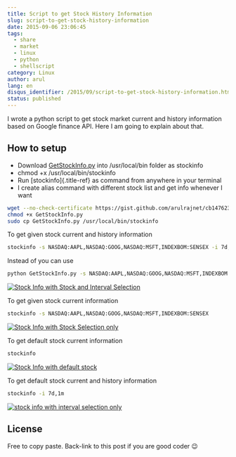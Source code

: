 ```yaml
---
title: Script to get Stock History Information
slug: script-to-get-stock-history-information
date: 2015-09-06 23:06:45
tags:
  - share
  - market
  - linux
  - python
  - shellscript
category: Linux
author: arul
lang: en
disqus_identifier: /2015/09/script-to-get-stock-history-information.html
status: published
---
```


I wrote a python script to get stock market current and history
information based on Google finance API. Here I am going to explain
about that.

## How to setup

-   Download
    [GetStockInfo.py](https://gist.github.com/arulrajnet/cb1476234967717a4d6d)
    into /usr/local/bin folder as stockinfo
-   chmod +x /usr/local/bin/stockinfo
-   Run [stockinfo]{.title-ref} as command from anywhere in your
    terminal
-   I create alias command with different stock list and get info
    whenever I want

``` bash
wget --no-check-certificate https://gist.github.com/arulrajnet/cb1476234967717a4d6d/raw/GetStockInfo.py
chmod +x GetStockInfo.py
sudo cp GetStockInfo.py /usr/local/bin/stockinfo
```

To get given stock current and history information

``` bash
stockinfo -s NASDAQ:AAPL,NASDAQ:GOOG,NASDAQ:MSFT,INDEXBOM:SENSEX -i 7d,1m,1y
```

Instead of you can use

``` bash
python GetStockInfo.py -s NASDAQ:AAPL,NASDAQ:GOOG,NASDAQ:MSFT,INDEXBOM:SENSEX -i 7d,1m,1y
```

[![Stock Info with Stock and Interval
Selection](https://cloud.githubusercontent.com/assets/834529/9387826/f2011440-477f-11e5-94b3-dacf7fd595db.png)](https://cloud.githubusercontent.com/assets/834529/9387826/f2011440-477f-11e5-94b3-dacf7fd595db.png)

To get given stock current information

``` bash
stockinfo -s NASDAQ:AAPL,NASDAQ:GOOG,NASDAQ:MSFT,INDEXBOM:SENSEX
```

[![Stock Info with Stock Selection
only](https://cloud.githubusercontent.com/assets/834529/9387855/16dc856a-4780-11e5-9c28-1af6d3511fb0.png)](https://cloud.githubusercontent.com/assets/834529/9387855/16dc856a-4780-11e5-9c28-1af6d3511fb0.png)

To get default stock current information

``` bash
stockinfo
```

[![Stock Info with default
stock](https://cloud.githubusercontent.com/assets/834529/9387927/6be8b38a-4780-11e5-9e94-b5189264c9d6.png)](https://cloud.githubusercontent.com/assets/834529/9387927/6be8b38a-4780-11e5-9e94-b5189264c9d6.png)

To get default stock current and history information

``` bash
stockinfo -i 7d,1m
```

[![stock info with interval selection
only](https://cloud.githubusercontent.com/assets/834529/9387975/b09f5254-4780-11e5-853c-efc6ed2f0bd6.png)](https://cloud.githubusercontent.com/assets/834529/9387975/b09f5254-4780-11e5-853c-efc6ed2f0bd6.png)

## License

Free to copy paste. Back-link to this post if you are good coder :wink:
